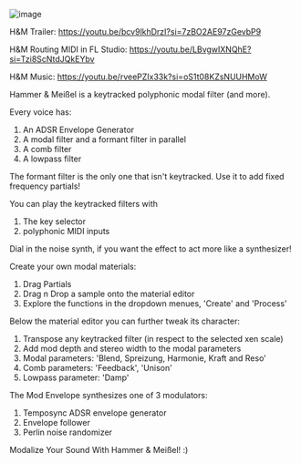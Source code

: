 ![image](https://github.com/user-attachments/assets/e9de874c-3058-4ccc-a556-a7a9b954986d)

H&M Trailer:
https://youtu.be/bcv9lkhDrzI?si=7zBO2AE97zGevbP9

H&M Routing MIDI in FL Studio:
https://youtu.be/LBvgwIXNQhE?si=Tzi8ScNtdJQkEYbv

H&M Music:
https://youtu.be/rveePZIx33k?si=oS1t08KZsNUUHMoW

Hammer & Meißel is a keytracked polyphonic modal filter (and more).

Every voice has:
1. An ADSR Envelope Generator
2. A modal filter and a formant filter in parallel
3. A comb filter
4. A lowpass filter

The formant filter is the only one that isn't keytracked.
Use it to add fixed frequency partials!

You can play the keytracked filters with
1. The key selector
2. polyphonic MIDI inputs

Dial in the noise synth, if you want the effect to act more like a synthesizer!

Create your own modal materials:
1. Drag Partials
2. Drag n Drop a sample onto the material editor
3. Explore the functions in the dropdown menues, 'Create' and 'Process'

Below the material editor you can further tweak its character:
1. Transpose any keytracked filter (in respect to the selected xen scale)
2. Add mod depth and stereo width to the modal parameters
3. Modal parameters: 'Blend, Spreizung, Harmonie, Kraft and Reso'
4. Comb parameters: 'Feedback', 'Unison'
5. Lowpass parameter: 'Damp'

The Mod Envelope synthesizes one of 3 modulators:
1. Temposync ADSR envelope generator
2. Envelope follower
3. Perlin noise randomizer

Modalize Your Sound With Hammer & Meißel! :)
